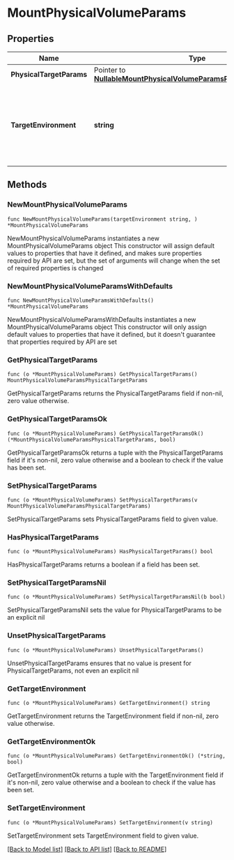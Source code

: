 # MountPhysicalVolumeParams

## Properties

Name | Type | Description | Notes
------------ | ------------- | ------------- | -------------
**PhysicalTargetParams** | Pointer to [**NullableMountPhysicalVolumeParamsPhysicalTargetParams**](MountPhysicalVolumeParamsPhysicalTargetParams.md) |  | [optional] 
**TargetEnvironment** | **string** | Specifies the environment of the recovery target. The corresponding params below must be filled out. | 

## Methods

### NewMountPhysicalVolumeParams

`func NewMountPhysicalVolumeParams(targetEnvironment string, ) *MountPhysicalVolumeParams`

NewMountPhysicalVolumeParams instantiates a new MountPhysicalVolumeParams object
This constructor will assign default values to properties that have it defined,
and makes sure properties required by API are set, but the set of arguments
will change when the set of required properties is changed

### NewMountPhysicalVolumeParamsWithDefaults

`func NewMountPhysicalVolumeParamsWithDefaults() *MountPhysicalVolumeParams`

NewMountPhysicalVolumeParamsWithDefaults instantiates a new MountPhysicalVolumeParams object
This constructor will only assign default values to properties that have it defined,
but it doesn't guarantee that properties required by API are set

### GetPhysicalTargetParams

`func (o *MountPhysicalVolumeParams) GetPhysicalTargetParams() MountPhysicalVolumeParamsPhysicalTargetParams`

GetPhysicalTargetParams returns the PhysicalTargetParams field if non-nil, zero value otherwise.

### GetPhysicalTargetParamsOk

`func (o *MountPhysicalVolumeParams) GetPhysicalTargetParamsOk() (*MountPhysicalVolumeParamsPhysicalTargetParams, bool)`

GetPhysicalTargetParamsOk returns a tuple with the PhysicalTargetParams field if it's non-nil, zero value otherwise
and a boolean to check if the value has been set.

### SetPhysicalTargetParams

`func (o *MountPhysicalVolumeParams) SetPhysicalTargetParams(v MountPhysicalVolumeParamsPhysicalTargetParams)`

SetPhysicalTargetParams sets PhysicalTargetParams field to given value.

### HasPhysicalTargetParams

`func (o *MountPhysicalVolumeParams) HasPhysicalTargetParams() bool`

HasPhysicalTargetParams returns a boolean if a field has been set.

### SetPhysicalTargetParamsNil

`func (o *MountPhysicalVolumeParams) SetPhysicalTargetParamsNil(b bool)`

 SetPhysicalTargetParamsNil sets the value for PhysicalTargetParams to be an explicit nil

### UnsetPhysicalTargetParams
`func (o *MountPhysicalVolumeParams) UnsetPhysicalTargetParams()`

UnsetPhysicalTargetParams ensures that no value is present for PhysicalTargetParams, not even an explicit nil
### GetTargetEnvironment

`func (o *MountPhysicalVolumeParams) GetTargetEnvironment() string`

GetTargetEnvironment returns the TargetEnvironment field if non-nil, zero value otherwise.

### GetTargetEnvironmentOk

`func (o *MountPhysicalVolumeParams) GetTargetEnvironmentOk() (*string, bool)`

GetTargetEnvironmentOk returns a tuple with the TargetEnvironment field if it's non-nil, zero value otherwise
and a boolean to check if the value has been set.

### SetTargetEnvironment

`func (o *MountPhysicalVolumeParams) SetTargetEnvironment(v string)`

SetTargetEnvironment sets TargetEnvironment field to given value.



[[Back to Model list]](../README.md#documentation-for-models) [[Back to API list]](../README.md#documentation-for-api-endpoints) [[Back to README]](../README.md)


